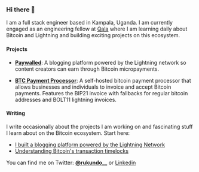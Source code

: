 ### Hi there 👋

I am a full stack engineer based in Kampala, Uganda. I am currently engaged as an engineering fellow at [Qala](https://qala.dev) where I am learning daily about Bitcoin and Lightning and building exciting projects on this ecosystem. 

#### Projects

- **[Paywalled](https://github.com/crukundo/lnd-paywall/)**: A blogging platform powered by the Lightning network so content creators can earn through Bitcoin micropayments.

- **[BTC Payment Processor](https://github.com/tobi-bams/BTC-Payment-Processor)**: A self-hosted bitcoin payment processor that allows businesses and individuals to invoice and accept Bitcoin payments. Features the BIP21 invoice with fallbacks for regular bitcoin addresses and BOLT11 lightning invoices.

#### Writing

I write occasionally about the projects I am working on and fascinating stuff I learn about on the Bitcoin ecosystem. Start here:

- [I built a blogging platform powered by the Lightning Network](https://rukundo.mataroa.blog/blog/understanding-bitcoin-timelocks/)
- [Understanding Bitcoin's transaction timelocks](https://rukundo.mataroa.blog/blog/understanding-bitcoin-timelocks/)

You can find me on Twitter: **[@rukundo__](https://twitter.com/rukundo__)** or [Linkedin](https://www.linkedin.com/in/crukundo/)
